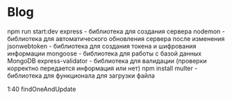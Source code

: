 # Blog

npm run start:dev
express - библиотека для создания сервера
nodemon - библиотека для автоматического обновления сервера после изменения
jsonwebtoken - библиотека для создания токена и шифрования информации
mongoose - библиотека для работы с базой данных MongoDB
express-validator - библиотека для валидации (проверки корректно передается информация или нет)
npm install multer - библиотека для функционала для загрузки файла

1:40 findOneAndUpdate
